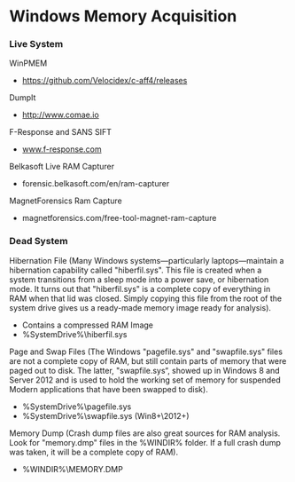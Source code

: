 # Windows Memory Acquisition

### Live System

WinPMEM
- https://github.com/Velocidex/c-aff4/releases

DumpIt
- http://www.comae.io

F-Response and SANS SIFT
- www.f-response.com

Belkasoft Live RAM Capturer
- forensic.belkasoft.com/en/ram-capturer

MagnetForensics Ram Capture
- magnetforensics.com/free-tool-magnet-ram-capture

### Dead System

Hibernation File (Many Windows systems—particularly laptops—maintain a hibernation capability called "hiberfil.sys". This file is created when a system transitions from a sleep mode into a power save, or hibernation mode. It turns out that "hiberfil.sys" is a complete copy of everything in RAM when that lid was closed. Simply copying this file from the root of the system drive gives us a ready-made memory image ready for
analysis).
- Contains a compressed RAM Image
- %SystemDrive%\hiberfil.sys

Page and Swap Files (The Windows "pagefile.sys" and "swapfile.sys" files are not a complete copy of RAM, but still contain parts of memory that were paged out to disk. The latter, "swapfile.sys“, showed up in Windows 8 and Server 2012 and is used to hold the working set of memory for suspended Modern applications that have been swapped to disk).
- %SystemDrive%\pagefile.sys
- %SystemDrive%\swapfile.sys (Win8+\2012+)

Memory Dump (Crash dump files are also great sources for RAM analysis. Look for "memory.dmp" files in the %WINDIR% folder. If a full crash dump was taken, it will be a complete copy of RAM).
- %WINDIR%\MEMORY.DMP
